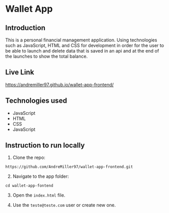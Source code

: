 # Wallet App 

## Introduction

This is a personal financial management application. Using technologies such as JavaScript, HTML and CSS for development in order for the user to be able to launch and delete data that is saved in an api and at the end of the launches to show the total balance.

## Live Link

https://andremiller97.github.io/wallet-app-frontend/

## Technologies used

- JavaScript
- HTML
- CSS
- JavaScript

## Instruction to run locally

1. Clone the repo:

```
https://github.com/AndreMiller97/wallet-app-frontend.git
```

2. Navigate to the app folder:

```
cd wallet-app-fontend
```

3. Open the `index.html` file.

4. Use the `teste@teste.com` user or create new one.